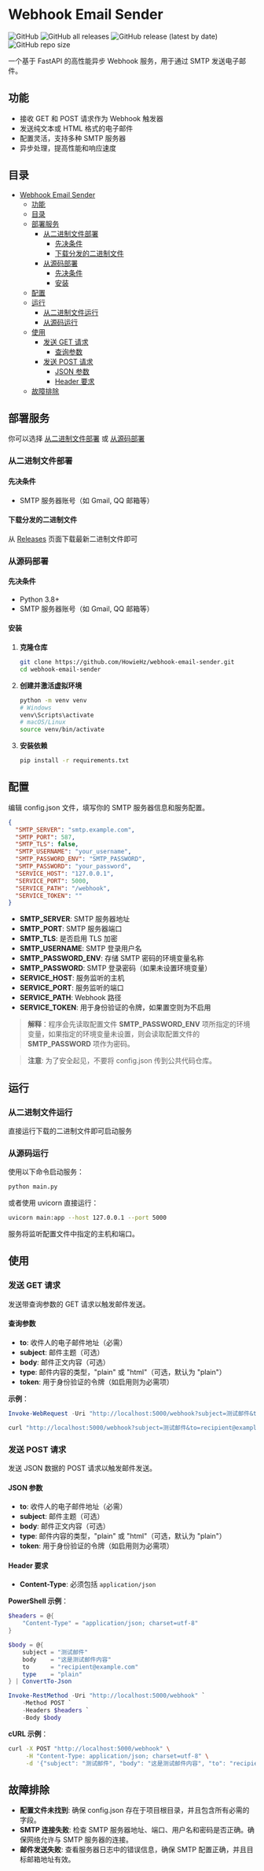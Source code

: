 # Webhook Email Sender

![GitHub](https://img.shields.io/github/license/HowieHz/webhook-email-sender)
![GitHub all releases](https://img.shields.io/github/downloads/HowieHz/webhook-email-sender/total)
![GitHub release (latest by date)](https://img.shields.io/github/downloads/HowieHz/webhook-email-sender/latest/total)
![GitHub repo size](https://img.shields.io/github/repo-size/HowieHz/webhook-email-sender)

一个基于 FastAPI 的高性能异步 Webhook 服务，用于通过 SMTP 发送电子邮件。

## 功能

- 接收 GET 和 POST 请求作为 Webhook 触发器
- 发送纯文本或 HTML 格式的电子邮件
- 配置灵活，支持多种 SMTP 服务器
- 异步处理，提高性能和响应速度

## 目录

- [Webhook Email Sender](#webhook-email-sender)
  - [功能](#功能)
  - [目录](#目录)
  - [部署服务](#部署服务)
    - [从二进制文件部署](#从二进制文件部署)
      - [先决条件](#先决条件)
      - [下载分发的二进制文件](#下载分发的二进制文件)
    - [从源码部署](#从源码部署)
      - [先决条件](#先决条件-1)
      - [安装](#安装)
  - [配置](#配置)
  - [运行](#运行)
    - [从二进制文件运行](#从二进制文件运行)
    - [从源码运行](#从源码运行)
  - [使用](#使用)
    - [发送 GET 请求](#发送-get-请求)
      - [查询参数](#查询参数)
    - [发送 POST 请求](#发送-post-请求)
      - [JSON 参数](#json-参数)
      - [Header 要求](#header-要求)
  - [故障排除](#故障排除)

## 部署服务

你可以选择 [从二进制文件部署](#从二进制文件部署) 或 [从源码部署](#从源码部署)

### 从二进制文件部署

#### 先决条件

- SMTP 服务器账号（如 Gmail, QQ 邮箱等）

#### 下载分发的二进制文件

从 [Releases](https://github.com/HowieHz/webhook-email-sender/releases) 页面下载最新二进制文件即可

### 从源码部署

#### 先决条件

- Python 3.8+
- SMTP 服务器账号（如 Gmail, QQ 邮箱等）

#### 安装

1. **克隆仓库**

   ```bash
   git clone https://github.com/HowieHz/webhook-email-sender.git
   cd webhook-email-sender
   ```

2. **创建并激活虚拟环境**

   ```bash
   python -m venv venv
   # Windows
   venv\Scripts\activate
   # macOS/Linux
   source venv/bin/activate
   ```

3. **安装依赖**

   ```bash
   pip install -r requirements.txt
   ```

## 配置

编辑 config.json 文件，填写你的 SMTP 服务器信息和服务配置。

```json
{
  "SMTP_SERVER": "smtp.example.com",
  "SMTP_PORT": 587,
  "SMTP_TLS": false,
  "SMTP_USERNAME": "your_username",
  "SMTP_PASSWORD_ENV": "SMTP_PASSWORD",
  "SMTP_PASSWORD": "your_password",
  "SERVICE_HOST": "127.0.0.1",
  "SERVICE_PORT": 5000,
  "SERVICE_PATH": "/webhook",
  "SERVICE_TOKEN": ""
}
```

- **SMTP_SERVER**: SMTP 服务器地址
- **SMTP_PORT**: SMTP 服务器端口
- **SMTP_TLS**: 是否启用 TLS 加密
- **SMTP_USERNAME**: SMTP 登录用户名
- **SMTP_PASSWORD_ENV**: 存储 SMTP 密码的环境变量名称
- **SMTP_PASSWORD**: SMTP 登录密码（如果未设置环境变量）
- **SERVICE_HOST**: 服务监听的主机
- **SERVICE_PORT**: 服务监听的端口
- **SERVICE_PATH**: Webhook 路径
- **SERVICE_TOKEN**: 用于身份验证的令牌，如果置空则为不启用

> **解释**：程序会先读取配置文件 **SMTP_PASSWORD_ENV** 项所指定的环境变量，如果指定的环境变量未设置，则会读取配置文件的 **SMTP_PASSWORD**  项作为密码。

> **注意**: 为了安全起见，不要将 config.json 传到公共代码仓库。

## 运行

### 从二进制文件运行

直接运行下载的二进制文件即可启动服务

### 从源码运行

使用以下命令启动服务：

```bash
python main.py
```

或者使用 uvicorn 直接运行：

```bash
uvicorn main:app --host 127.0.0.1 --port 5000
```

服务将监听配置文件中指定的主机和端口。

## 使用

### 发送 GET 请求

发送带查询参数的 GET 请求以触发邮件发送。

#### 查询参数

- **to**: 收件人的电子邮件地址（必需）
- **subject**: 邮件主题（可选）
- **body**: 邮件正文内容（可选）
- **type**: 邮件内容的类型，"plain" 或 "html"（可选，默认为 "plain"）
- **token**: 用于身份验证的令牌（如启用则为必需项）


**示例**：

```powershell
Invoke-WebRequest -Uri "http://localhost:5000/webhook?subject=测试邮件&to=recipient@example.com&body=这是测试邮件内容" -Method GET
```

```bash
curl "http://localhost:5000/webhook?subject=测试邮件&to=recipient@example.com&body=这是测试邮件内容"
```

### 发送 POST 请求

发送 JSON 数据的 POST 请求以触发邮件发送。

#### JSON 参数

- **to**: 收件人的电子邮件地址（必需）
- **subject**: 邮件主题（可选）
- **body**: 邮件正文内容（可选）
- **type**: 邮件内容的类型，"plain" 或 "html"（可选，默认为 "plain"）
- **token**: 用于身份验证的令牌（如启用则为必需项）

#### Header 要求

- **Content-Type**: 必须包括 `application/json`

**PowerShell 示例**：

```powershell
$headers = @{
    "Content-Type" = "application/json; charset=utf-8"
}

$body = @{
    subject = "测试邮件"
    body    = "这是测试邮件内容"
    to      = "recipient@example.com"
    type    = "plain"
} | ConvertTo-Json

Invoke-RestMethod -Uri "http://localhost:5000/webhook" `
    -Method POST `
    -Headers $headers `
    -Body $body
```

**cURL 示例**：

```bash
curl -X POST "http://localhost:5000/webhook" \
     -H "Content-Type: application/json; charset=utf-8" \
     -d '{"subject": "测试邮件", "body": "这是测试邮件内容", "to": "recipient@example.com", "type": "plain"}'
```

## 故障排除

- **配置文件未找到**: 确保 config.json 存在于项目根目录，并且包含所有必需的字段。
- **SMTP 连接失败**: 检查 SMTP 服务器地址、端口、用户名和密码是否正确。确保网络允许与 SMTP 服务器的连接。
- **邮件发送失败**: 查看服务器日志中的错误信息，确保 SMTP 配置正确，并且目标邮箱地址有效。

